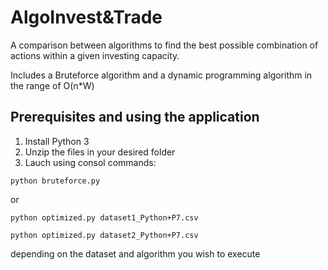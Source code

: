 # AlgoInvest&Trade

A comparison between algorithms to find the best possible combination of actions within a given investing capacity.

Includes a Bruteforce algorithm and a dynamic programming algorithm in the range of O(n*W)

## Prerequisites and using the application

1. Install Python 3
2. Unzip the files in your desired folder
3. Lauch using consol commands:
```
python bruteforce.py
```

or
```
python optimized.py dataset1_Python+P7.csv
```
```
python optimized.py dataset2_Python+P7.csv
```

depending on the dataset and algorithm you wish to execute
